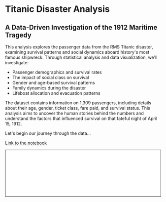 # Titanic Disaster Analysis
## A Data-Driven Investigation of the 1912 Maritime Tragedy

This analysis explores the passenger data from the RMS Titanic disaster, examining survival patterns and social dynamics aboard history's most famous shipwreck. Through statistical analysis and data visualization, we'll investigate:

- Passenger demographics and survival rates
- The impact of social class on survival
- Gender and age-based survival patterns
- Family dynamics during the disaster
- Lifeboat allocation and evacuation patterns

The dataset contains information on 1,309 passengers, including details about their age, gender, ticket class, fare paid, and survival status. This analysis aims to uncover the human stories behind the numbers and understand the factors that influenced survival on that fateful night of April 15, 1912.

Let's begin our journey through the data...

<a href="titanic_en.ipynb" class="md-button md-button--primary"> Link to the notebook</a>

<iframe
    id="content"
    src="titanic_en_as_report.html"
    width="100%"
    style="border: 1px solid black;overflow: hidden;">
</iframe>
<script>
function resizeIframeToContent(iframe) {
    const newHeight = iframe.contentWindow.document.documentElement.scrollHeight + 50;
    iframe.style.height = newHeight + 'px';
    iframe.contentDocument.body.style.overflow = 'hidden';
}
window.addEventListener('load', function() {
    const iframe = document.getElementById('content');
    resizeIframeToContent(iframe);
});
window.addEventListener('resize', function() {
    const iframe = document.getElementById('content');
    resizeIframeToContent(iframe);
});
</script>